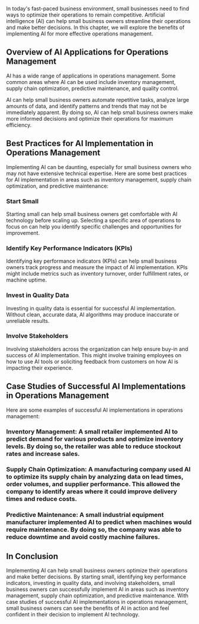 
In today's fast-paced business environment, small businesses need to find ways to optimize their operations to remain competitive. Artificial intelligence (AI) can help small business owners streamline their operations and make better decisions. In this chapter, we will explore the benefits of implementing AI for more effective operations management.

Overview of AI Applications for Operations Management
-----------------------------------------------------

AI has a wide range of applications in operations management. Some common areas where AI can be used include inventory management, supply chain optimization, predictive maintenance, and quality control.

AI can help small business owners automate repetitive tasks, analyze large amounts of data, and identify patterns and trends that may not be immediately apparent. By doing so, AI can help small business owners make more informed decisions and optimize their operations for maximum efficiency.

Best Practices for AI Implementation in Operations Management
-------------------------------------------------------------

Implementing AI can be daunting, especially for small business owners who may not have extensive technical expertise. Here are some best practices for AI implementation in areas such as inventory management, supply chain optimization, and predictive maintenance:

### Start Small

Starting small can help small business owners get comfortable with AI technology before scaling up. Selecting a specific area of operations to focus on can help you identify specific challenges and opportunities for improvement.

### Identify Key Performance Indicators (KPIs)

Identifying key performance indicators (KPIs) can help small business owners track progress and measure the impact of AI implementation. KPIs might include metrics such as inventory turnover, order fulfillment rates, or machine uptime.

### Invest in Quality Data

Investing in quality data is essential for successful AI implementation. Without clean, accurate data, AI algorithms may produce inaccurate or unreliable results.

### Involve Stakeholders

Involving stakeholders across the organization can help ensure buy-in and success of AI implementation. This might involve training employees on how to use AI tools or soliciting feedback from customers on how AI is impacting their experience.

Case Studies of Successful AI Implementations in Operations Management
----------------------------------------------------------------------

Here are some examples of successful AI implementations in operations management:

### Inventory Management: A small retailer implemented AI to predict demand for various products and optimize inventory levels. By doing so, the retailer was able to reduce stockout rates and increase sales.

### Supply Chain Optimization: A manufacturing company used AI to optimize its supply chain by analyzing data on lead times, order volumes, and supplier performance. This allowed the company to identify areas where it could improve delivery times and reduce costs.

### Predictive Maintenance: A small industrial equipment manufacturer implemented AI to predict when machines would require maintenance. By doing so, the company was able to reduce downtime and avoid costly machine failures.

In Conclusion
-------------

Implementing AI can help small business owners optimize their operations and make better decisions. By starting small, identifying key performance indicators, investing in quality data, and involving stakeholders, small business owners can successfully implement AI in areas such as inventory management, supply chain optimization, and predictive maintenance. With case studies of successful AI implementations in operations management, small business owners can see the benefits of AI in action and feel confident in their decision to implement AI technology.

